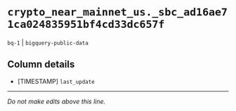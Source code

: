# `crypto_near_mainnet_us._sbc_ad16ae71ca024835951bf4cd33dc657f`
`bq-1` | `bigquery-public-data`

## Column details
* [TIMESTAMP] `last_update`

-------------------------------------------------------------------------------
*Do not make edits above this line.*
